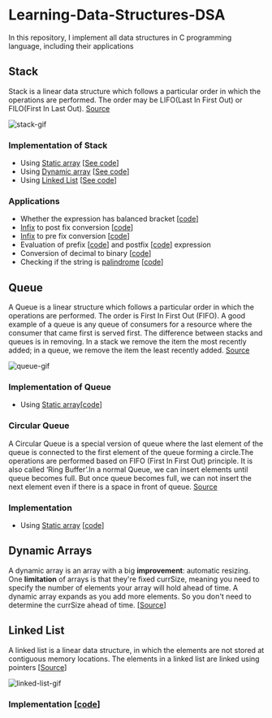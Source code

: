 # Learning-Data-Structures-DSA

In this repository, I implement all data structures in C programming language, including their applications

## Stack

Stack is a linear data structure which follows a particular order in which the operations are performed. The order may
be LIFO(Last In First Out) or FILO(First In Last Out). [Source](https://www.geeksforgeeks.org/stack-data-structure/)

![stack-gif](https://miro.medium.com/max/1680/0*SESFJYWU5a-3XM9m.gif)

### Implementation of Stack

* Using
  [Static array](https://stackoverflow.com/questions/2672085/what-is-the-difference-between-static-and-dynamic-arrays-in-c) [[See code](stack/implementation/static_stack.c)]
* Using
  [Dynamic array](https://stackoverflow.com/questions/2672085/what-is-the-difference-between-static-and-dynamic-arrays-in-c) [[See code](stack/implementation/dynamic_stack.c)]
* Using
  [Linked List](https://www.geeksforgeeks.org/data-structures/linked-list/) [[See code](stack/implementation/linked_stack.c)]

### Applications

* Whether the expression has balanced
  bracket [[code](https://github.com/ujjwalgarg100204/Learning-Data-Structures-DSA/blob/f331774d017bd1c7ea811fe311c0bc7366495fc1/stack/application/expression_parser.c#L21)]
* [Infix](https://www.codingninjas.com/blog/2021/09/06/infix-postfix-and-prefix-conversion/) to post fix
  conversion [[code](https://github.com/ujjwalgarg100204/Learning-Data-Structures-DSA/blob/f331774d017bd1c7ea811fe311c0bc7366495fc1/stack/application/expression_parser.c#L50)]
* [Infix](https://www.codingninjas.com/blog/2021/09/06/infix-postfix-and-prefix-conversion/) to pre fix
  conversion [[code](https://github.com/ujjwalgarg100204/Learning-Data-Structures-DSA/blob/f331774d017bd1c7ea811fe311c0bc7366495fc1/stack/application/expression_parser.c#L93)]
* Evaluation of
  prefix [[code](https://github.com/ujjwalgarg100204/Learning-Data-Structures-DSA/blob/f331774d017bd1c7ea811fe311c0bc7366495fc1/stack/application/expression_parser.c#L136)]
  and
  postfix [[code](https://github.com/ujjwalgarg100204/Learning-Data-Structures-DSA/blob/f331774d017bd1c7ea811fe311c0bc7366495fc1/stack/application/expression_parser.c#L157)]
  expression
* Conversion of decimal to
  binary [[code](https://github.com/ujjwalgarg100204/Learning-Data-Structures-DSA/blob/f5496ffae8d7983e3e379aa09f351aa1c9f7a4b9/stack/application/small_applications_stack.c#L25)]
* Checking if the string
  is [palindrome](https://www.merriam-webster.com/dictionary/palindrome) [[code](https://github.com/ujjwalgarg100204/Learning-Data-Structures-DSA/blob/f5496ffae8d7983e3e379aa09f351aa1c9f7a4b9/stack/application/small_applications_stack.c#L7)]

## Queue

A Queue is a linear structure which follows a particular order in which the operations are performed. The order is First
In First Out (FIFO). A good example of a queue is any queue of consumers for a resource where the consumer that came
first is served first. The difference between stacks and queues is in removing. In a stack we remove the item the most
recently added; in a queue, we remove the item the least recently
added. [Source](https://www.geeksforgeeks.org/queue-data-structure/)

![queue-gif](https://res.cloudinary.com/practicaldev/image/fetch/s--LTu3kVda--/c_limit%2Cf_auto%2Cfl_progressive%2Cq_66%2Cw_880/https://1.bp.blogspot.com/-N-v_FiIdQXM/XlkFCQQYtPI/AAAAAAAAHR0/zxkuX6WfQS8Y8Mkoj1nHZDWtMOD3MjsUwCLcBGAsYHQ/s1600/0_E33E-AjyAUTFjVmM.gif)

### Implementation of Queue

* Using
  [Static array](https://stackoverflow.com/questions/2672085/what-is-the-difference-between-static-and-dynamic-arrays-in-c)[[code](https://github.com/ujjwalgarg100204/Learning-Data-Structures-DSA/blob/f331774d017bd1c7ea811fe311c0bc7366495fc1/queue/implementation/static_queue.c#L7)]

### Circular Queue

A Circular Queue is a special version of queue where the last element of the queue is connected to the first element of
the queue forming a circle.The operations are performed based on FIFO (First In First Out) principle. It is also called
‘Ring Buffer’.In a normal Queue, we can insert elements until queue becomes full. But once queue becomes full, we can
not insert the next element even if there is a space in front of
queue. [Source](https://www.geeksforgeeks.org/circular-queue-set-1-introduction-array-implementation/)

### Implementation

* Using
  [Static array](https://stackoverflow.com/questions/2672085/what-is-the-difference-between-static-and-dynamic-arrays-in-c) [[code](https://github.com/ujjwalgarg100204/Learning-Data-Structures-DSA/blob/2fa81f4d6d6092537599b2c8234ece52bc5a04f3/queue/implementation/circular_static_queue.c#L5)]

## Dynamic Arrays

A dynamic array is an array with a big **improvement**: automatic resizing.
One **limitation** of arrays is that they're fixed currSize, meaning you need to specify the number of elements your
array will hold ahead of time. A dynamic array expands as you add more elements. So you don't need to determine the
currSize ahead of time. [[Source](https://www.interviewcake.com/concept/java/dynamic-array)]

## Linked List

A linked list is a linear data structure, in which the elements are not stored at contiguous memory locations. The
elements in a linked list are linked using
pointers [[Source](https://www.geeksforgeeks.org/data-structures/linked-list/)]

![linked-list-gif](https://assets.digitalocean.com/articles/alligator/js/linked-lists-implementation/linked-list-insert.gif)

### Implementation [[code](https://github.com/ujjwalgarg100204/Learning-Data-Structures-DSA/blob/f331774d017bd1c7ea811fe311c0bc7366495fc1/linked_list/implementation/linked_list.c#L6)]
